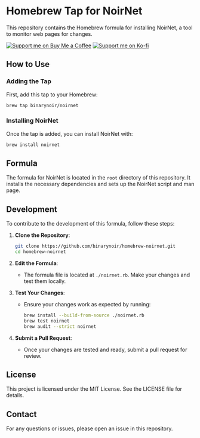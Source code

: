 # Homebrew Tap for NoirNet

This repository contains the Homebrew formula for installing NoirNet, a tool to monitor web pages for changes.

[![Support me on Buy Me a Coffee](https://img.shields.io/badge/Support%20me-Buy%20Me%20a%20Coffee-orange?style=for-the-badge&logo=buy-me-a-coffee)](https://buymeacoffee.com/binarynoir)
[![Support me on Ko-fi](https://img.shields.io/badge/Support%20me-Ko--fi-blue?style=for-the-badge&logo=ko-fi)](https://ko-fi.com/binarynoir)

## How to Use

### Adding the Tap

First, add this tap to your Homebrew:

```sh
brew tap binarynoir/noirnet
```

### Installing NoirNet

Once the tap is added, you can install NoirNet with:

```sh
brew install noirnet
```

## Formula

The formula for NoirNet is located in the `root` directory of this repository. It installs the necessary dependencies and sets up the NoirNet script and man page.

## Development

To contribute to the development of this formula, follow these steps:

1. **Clone the Repository**:

   ```sh
   git clone https://github.com/binarynoir/homebrew-noirnet.git
   cd homebrew-noirnet
   ```

2. **Edit the Formula**:

   - The formula file is located at `./noirnet.rb`. Make your changes and test them locally.

3. **Test Your Changes**:

   - Ensure your changes work as expected by running:

     ```sh
     brew install --build-from-source ./noirnet.rb
     brew test noirnet
     brew audit --strict noirnet
     ```

4. **Submit a Pull Request**:
   - Once your changes are tested and ready, submit a pull request for review.

## License

This project is licensed under the MIT License. See the LICENSE file for details.

## Contact

For any questions or issues, please open an issue in this repository.
